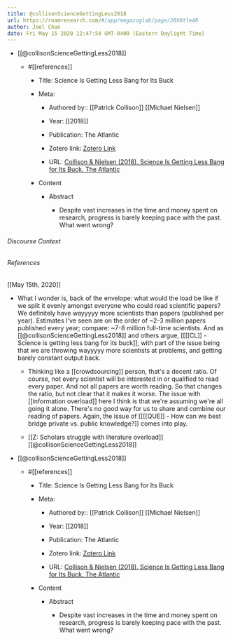 ```yaml
---
title: @collisonScienceGettingLess2018
url: https://roamresearch.com/#/app/megacoglab/page/28V8tleAR
author: Joel Chan
date: Fri May 15 2020 12:47:54 GMT-0400 (Eastern Daylight Time)
---
```


- [[@collisonScienceGettingLess2018]]

    - #[[references]]

        - Title: Science Is Getting Less Bang for Its Buck

        - Meta:

            - Authored by:: [[Patrick Collison]] [[Michael Nielsen]]

            - Year: [[2018]]

            - Publication: The Atlantic

            - Zotero link: [Zotero Link](zotero://select/items/1_SYIAI9KK)

            - URL: [Collison & Nielsen (2018). Science Is Getting Less Bang for Its Buck. The Atlantic](https://www.theatlantic.com/science/archive/2018/11/diminishing-returns-science/575665/)

        - Content

            - Abstract

                - Despite vast increases in the time and money spent on research, progress is barely keeping pace with the past. What went wrong?

###### Discourse Context



###### References

[[May 15th, 2020]]

- What I wonder is, back of the envelope: what would the load be like if we split it evenly amongst everyone who could read scientific papers? We definitely have wayyyyy more scientists than papers (published per year). Estimates I've seen are on the order of ~2-3 million papers published every year; compare: ~7-8 million full-time scientists. And as [[@collisonScienceGettingLess2018]] and others argue, [[[[CL]] - Science is getting less bang for its buck]], with part of the issue being that we are throwing wayyyyy more scientists at problems, and getting barely constant output back.

    - Thinking like a [[crowdsourcing]] person, that's a decent ratio. Of course, not every scientist will be interested in or qualified to read every paper. And not all papers are worth reading. So that changes the ratio, but not clear that it makes it worse. The issue with [[information overload]] here I think is that we're assuming we're all going it alone. There's no good way for us to share and combine our reading of papers. Again, the issue of [[[[QUE]] - How can we best bridge private vs. public knowledge?]] comes into play.

    - [[Z: Scholars struggle with literature overload]]
[[@collisonScienceGettingLess2018]]

- [[@collisonScienceGettingLess2018]]

    - #[[references]]

        - Title: Science Is Getting Less Bang for Its Buck

        - Meta:

            - Authored by:: [[Patrick Collison]] [[Michael Nielsen]]

            - Year: [[2018]]

            - Publication: The Atlantic

            - Zotero link: [Zotero Link](zotero://select/items/1_SYIAI9KK)

            - URL: [Collison & Nielsen (2018). Science Is Getting Less Bang for Its Buck. The Atlantic](https://www.theatlantic.com/science/archive/2018/11/diminishing-returns-science/575665/)

        - Content

            - Abstract

                - Despite vast increases in the time and money spent on research, progress is barely keeping pace with the past. What went wrong?

